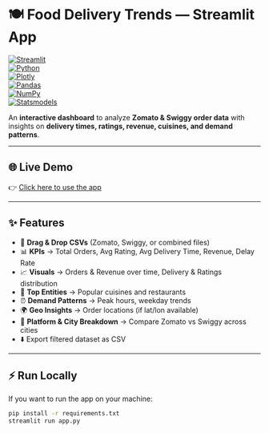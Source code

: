 # 🍽️ Food Delivery Trends — Streamlit App  

[![Streamlit](https://img.shields.io/badge/Made%20With-Streamlit-FF4B4B?logo=streamlit&logoColor=white)](https://streamlit.io/)  
[![Python](https://img.shields.io/badge/Python-3.9+-3776AB?logo=python&logoColor=white)](https://www.python.org/)  
[![Plotly](https://img.shields.io/badge/Charts-Plotly-3DDC84?logo=plotly&logoColor=white)](https://plotly.com/python/)  
[![Pandas](https://img.shields.io/badge/Data-Pandas-150458?logo=pandas&logoColor=white)](https://pandas.pydata.org/)  
[![NumPy](https://img.shields.io/badge/Data-NumPy-013243?logo=numpy&logoColor=white)](https://numpy.org/)  
[![Statsmodels](https://img.shields.io/badge/Analysis-Statsmodels-008000?logo=python&logoColor=white)](https://www.statsmodels.org/)  

An **interactive dashboard** to analyze **Zomato & Swiggy order data** with insights on **delivery times, ratings, revenue, cuisines, and demand patterns**.  

---

## 🌐 Live Demo  
👉 [Click here to use the app](https://food-delivery-trends-dashboard-j8akai72aks6sfgv283yx2.streamlit.app/)  

---

## ✨ Features
- 📂 **Drag & Drop CSVs** (Zomato, Swiggy, or combined files)  
- 📊 **KPIs** → Total Orders, Avg Rating, Avg Delivery Time, Revenue, Delay Rate  
- 📈 **Visuals** → Orders & Revenue over time, Delivery & Ratings distribution  
- 🍔 **Top Entities** → Popular cuisines and restaurants  
- ⏰ **Demand Patterns** → Peak hours, weekday trends  
- 🌍 **Geo Insights** → Order locations (if lat/lon available)  
- 🏢 **Platform & City Breakdown** → Compare Zomato vs Swiggy across cities  
- ⬇️ Export filtered dataset as CSV  

---

## ⚡ Run Locally
If you want to run the app on your machine:  
```bash
pip install -r requirements.txt
streamlit run app.py
